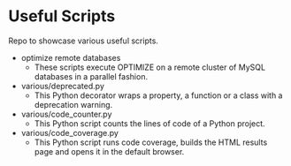 # Useful Scripts
Repo to showcase various useful scripts.

* optimize remote databases
    - These scripts execute OPTIMIZE on a remote cluster of MySQL databases in a parallel fashion.
* various/deprecated.py
    - This Python decorator wraps a property, a function or a class with a deprecation warning.
* various/code_counter.py
	- This Python script counts the lines of code of a Python project. 
* various/code_coverage.py
	- This Python script runs code coverage, builds the HTML results page and opens it in the default browser.